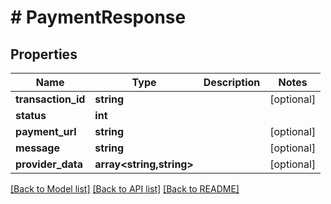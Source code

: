 # # PaymentResponse

## Properties

Name | Type | Description | Notes
------------ | ------------- | ------------- | -------------
**transaction_id** | **string** |  | [optional]
**status** | **int** |  |
**payment_url** | **string** |  | [optional]
**message** | **string** |  | [optional]
**provider_data** | **array<string,string>** |  | [optional]

[[Back to Model list]](../../README.md#models) [[Back to API list]](../../README.md#endpoints) [[Back to README]](../../README.md)
